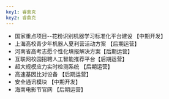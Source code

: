 ```yaml
---
key1: 睿鼎克
key2: 睿鼎克
---
```

- 国家重点项目--花粉识别机器学习标准化平台建设 【中期开发】
- 上海高校青少年机器人夏利营活动方案 【后期运营】
- 河南省高考志愿个性化填报解决方案【后期运营】
- 互联网校园招聘人工智能推荐平台【后期运营】
- 超大规模应力实时检测系统 【后期运营】
- 高速基因比对设备 【后期运营】
- 安全通讯模块 【中期开发】
- 海南电影节官网 【后期运营】